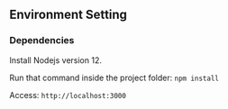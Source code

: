 ## Environment Setting

### Dependencies
<div>
	<p>Install Nodejs version 12.</p>
	<p>Run that command inside the project folder: <code>npm install</code></p>
	<p>Access: <code>http://localhost:3000</code></p>	
</div>
